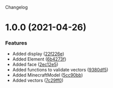 Changelog

# 1.0.0 (2021-04-26)


### Features

* Added display ([22f226e](https://github.com/OrangeUtan/node-minecraft-model/commit/22f226e24a09e9a54822fcba5fa6f9a3e6315d99))
* Added Element ([6b4273f](https://github.com/OrangeUtan/node-minecraft-model/commit/6b4273ff1d888ccd9b3d3544ba8924f634123ab5))
* Added face ([2ec12e5](https://github.com/OrangeUtan/node-minecraft-model/commit/2ec12e5bae4f58042a29ed448e8008eddad24355))
* Added functions to validate vectors ([9380df5](https://github.com/OrangeUtan/node-minecraft-model/commit/9380df58999d8ff626c8bd7a338e867ce746cb5e))
* Added MinecraftModel ([5cc90bb](https://github.com/OrangeUtan/node-minecraft-model/commit/5cc90bbaf765e6b8f246a00f33cb8969a961cc21))
* Added vectors ([7c29ff0](https://github.com/OrangeUtan/node-minecraft-model/commit/7c29ff0e5548eb59596a35d98796f8cf455ed8d3))
